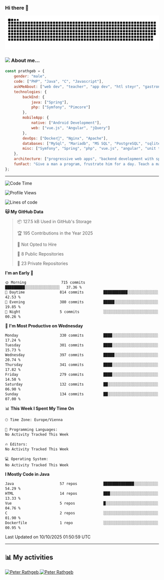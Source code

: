 ### Hi there 👋

<div align="center">
  <img  src="https://github.com/1999AZZAR/1999AZZAR/blob/main/resources/img/grid-snake.svg"
       alt="snake" />
</div>

### <img src="https://media.giphy.com/media/VgCDAzcKvsR6OM0uWg/giphy.gif" width="50"> About me...  

```javascript
const prathgeb = {
    gender: "male",
    code: ["PHP", "Java", "C", "Javascript"],
    askMeAbout: ["web dev", "teacher", "app dev", "htl steyr", "gastronaut"],
    technologies: {
        backEnd: {
            java: ["Spring"],
            php: ["Symfony", "Pimcore"]
        },
        mobileApp: {
            native: ["Android Development"],
            web: ["vue.js", "Angular", "jQuery"]
        },
        devOps: ["Docker🐳", "Nginx", "Apache"],
        databases: ["MySql", "Mariadb", "MS SQL", "PostgreSQL", "sqlite"],
        misc: ["Symfony", "Spring", "php", "vue.js", "angular", "unit testing", "ci/cd using github actions"]
    },
    architecture: ["progressive web apps", "backend development with spring", "backend development with symfony"],
    funFact: "Give a man a program, frustrate him for a day. Teach a man to program, frustrate him for a lifetime."
};
```

---
<!--START_SECTION:waka-->
![Code Time](http://img.shields.io/badge/Code%20Time-974%20hrs%2012%20mins-blue)

![Profile Views](http://img.shields.io/badge/Profile%20Views-0-blue)

![Lines of code](https://img.shields.io/badge/From%20Hello%20World%20I%27ve%20Written-2.9%20million%20lines%20of%20code-blue)

**🐱 My GitHub Data** 

> 📦 127.5 kB Used in GitHub's Storage 
 > 
> 🏆 195 Contributions in the Year 2025
 > 
> 🚫 Not Opted to Hire
 > 
> 📜 8 Public Repositories 
 > 
> 🔑 23 Private Repositories 
 > 
**I'm an Early 🐤** 

```text
🌞 Morning                715 commits         █████████░░░░░░░░░░░░░░░░   37.36 % 
🌆 Daytime                814 commits         ███████████░░░░░░░░░░░░░░   42.53 % 
🌃 Evening                380 commits         █████░░░░░░░░░░░░░░░░░░░░   19.85 % 
🌙 Night                  5 commits           ░░░░░░░░░░░░░░░░░░░░░░░░░   00.26 % 
```
📅 **I'm Most Productive on Wednesday** 

```text
Monday                   330 commits         ████░░░░░░░░░░░░░░░░░░░░░   17.24 % 
Tuesday                  301 commits         ████░░░░░░░░░░░░░░░░░░░░░   15.73 % 
Wednesday                397 commits         █████░░░░░░░░░░░░░░░░░░░░   20.74 % 
Thursday                 341 commits         ████░░░░░░░░░░░░░░░░░░░░░   17.82 % 
Friday                   279 commits         ████░░░░░░░░░░░░░░░░░░░░░   14.58 % 
Saturday                 132 commits         ██░░░░░░░░░░░░░░░░░░░░░░░   06.90 % 
Sunday                   134 commits         ██░░░░░░░░░░░░░░░░░░░░░░░   07.00 % 
```


📊 **This Week I Spent My Time On** 

```text
🕑︎ Time Zone: Europe/Vienna

💬 Programming Languages: 
No Activity Tracked This Week

🔥 Editors: 
No Activity Tracked This Week

💻 Operating System: 
No Activity Tracked This Week
```

**I Mostly Code in Java** 

```text
Java                     57 repos            ██████████████░░░░░░░░░░░   54.29 % 
HTML                     14 repos            ███░░░░░░░░░░░░░░░░░░░░░░   13.33 % 
Vue                      5 repos             █░░░░░░░░░░░░░░░░░░░░░░░░   04.76 % 
C                        2 repos             ░░░░░░░░░░░░░░░░░░░░░░░░░   01.90 % 
Dockerfile               1 repo              ░░░░░░░░░░░░░░░░░░░░░░░░░   00.95 % 
```




 Last Updated on 10/10/2025 01:50:59 UTC
<!--END_SECTION:waka-->

---
  ## 📊 My activities
  <a href="https://github.com/prathgeb">
    <img width=450 height=170 align="center" alt="Peter Rathgeb" src="https://github-readme-stats.vercel.app/api?username=prathgeb&include_all_commits=true&count_private=true&theme=midnight-purple&show_icons=true&bg_color=0D1117&hide_border=true" />
  </a>
  <a href="https://github.com/prathgeb">
    <img align="center" alt="Peter Rathgeb" src="https://github-readme-stats.vercel.app/api/top-langs/?username=prathgeb&include_all_commits=true&count_private=true&theme=midnight-purple&show_icons=true&layout=compact&bg_color=0D1117&hide_border=true" />
  </a>

